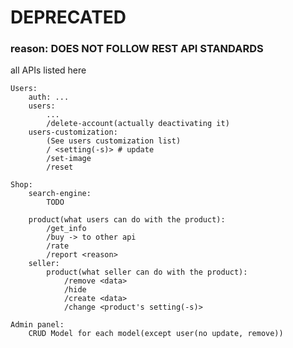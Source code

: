 # DEPRECATED

### reason: DOES NOT FOLLOW REST API STANDARDS 

all APIs listed here 

    Users: 
        auth: ... 
        users: 
            ... 
            /delete-account(actually deactivating it)
        users-customization:
            (See users customization list)
            / <setting(-s)> # update
            /set-image
            /reset 

    Shop: 
        search-engine: 
            TODO

        product(what users can do with the product): 
            /get_info  
            /buy -> to other api 
            /rate 
            /report <reason> 
        seller: 
            product(what seller can do with the product):
                /remove <data>
                /hide
                /create <data>
                /change <product's setting(-s)>

    Admin panel: 
        CRUD Model for each model(except user(no update, remove))
